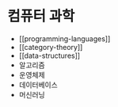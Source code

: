 # 컴퓨터 과학

- [[programming-languages]]
- [[category-theory]]
- [[data-structures]]
- 알고리즘
- 운영체제
- 데이터베이스
- 머신러닝